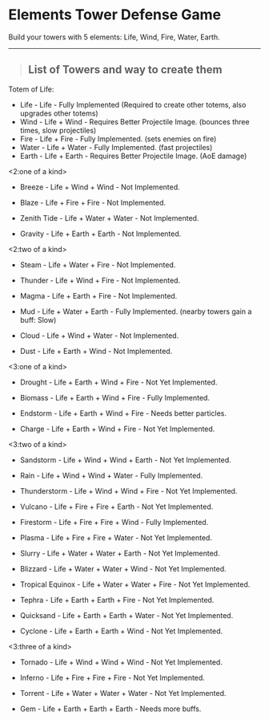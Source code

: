 # Elements Tower Defense Game #

Build your towers with 5 elements: Life, Wind, Fire, Water, Earth.

---

> ## List of Towers and way to create them ##
Totem of Life:
  * Life    - Life                 - Fully Implemented
(Required to create other totems, also upgrades other totems)
  * Wind    - Life + Wind          - Requires Better Projectile Image.
(bounces three times, slow projectiles)
  * Fire    - Life + Fire          - Fully Implemented.
(sets enemies on fire)
  * Water   - Life + Water         - Fully Implemented.
(fast projectiles)
  * Earth   - Life + Earth         - Requires Better Projectile Image.
(AoE damage)

<2:one of a kind>
  * Breeze      - Life + Wind  + Wind  - Not Implemented.

  * Blaze       - Life + Fire  + Fire  - Not Implemented.

  * Zenith Tide - Life + Water + Water - Not Implemented.

  * Gravity     - Life + Earth + Earth - Not Implemented.

<2:two of a kind>
  * Steam       - Life + Water + Fire  - Not Implemented.

  * Thunder     - Life + Wind  + Fire  - Not Implemented.

  * Magma       - Life + Earth + Fire  - Not Implemented.

  * Mud         - Life + Water + Earth - Fully Implemented.
(nearby towers gain a buff: Slow)
  * Cloud       - Life + Wind  + Water - Not Implemented.

  * Dust        - Life + Earth + Wind  - Not Implemented.

<3:one of a kind>
  * Drought          - Life + Earth + Wind  + Fire  - Not Yet Implemented.

  * Biomass          - Life + Earth + Wind  + Fire  - Fully Implemented.

  * Endstorm         - Life + Earth + Wind  + Fire  - Needs better particles.

  * Charge           - Life + Earth + Wind  + Fire  - Not Yet Implemented.

<3:two of a kind>
  * Sandstorm        - Life + Wind  + Wind  + Earth - Not Yet Implemented.

  * Rain             - Life + Wind  + Wind  + Water - Fully Implemented.

  * Thunderstorm     - Life + Wind  + Wind  + Fire  - Not Yet Implemented.

  * Vulcano          - Life + Fire  + Fire  + Earth - Not Yet Implemented.

  * Firestorm        - Life + Fire  + Fire  + Wind  - Fully Implemented.

  * Plasma           - Life + Fire  + Fire  + Water - Not Yet Implemented.

  * Slurry           - Life + Water + Water + Earth - Not Yet Implemented.

  * Blizzard         - Life + Water + Water + Wind  - Not Yet Implemented.

  * Tropical Equinox - Life + Water + Water + Fire  - Not Yet Implemented.

  * Tephra           - Life + Earth + Earth + Fire  - Not Yet Implemented.

  * Quicksand        - Life + Earth + Earth + Water - Not Yet Implemented.

  * Cyclone          - Life + Earth + Earth + Wind  - Not Yet Implemented.

<3:three of a kind>
  * Tornado          - Life + Wind  + Wind  + Wind  - Not Yet Implemented.

  * Inferno          - Life + Fire  + Fire  + Fire  - Not Yet Implemented.

  * Torrent          - Life + Water + Water + Water - Not Yet Implemented.

  * Gem              - Life + Earth + Earth + Earth - Needs more buffs.